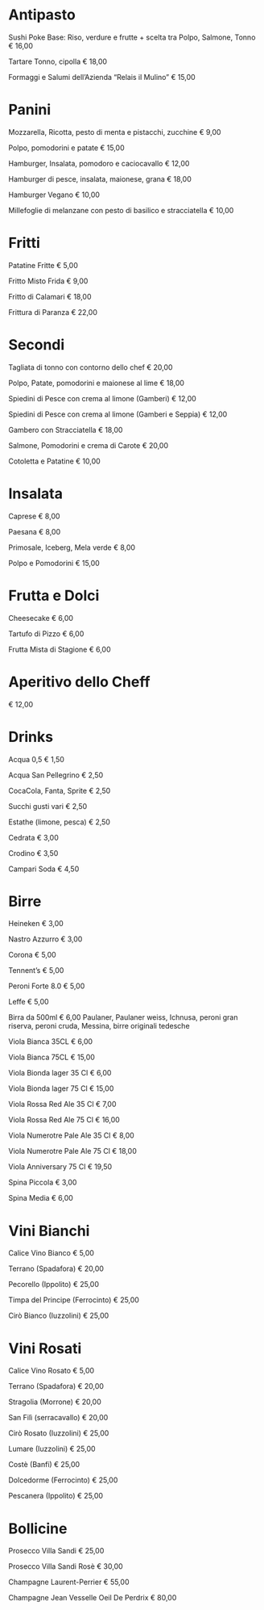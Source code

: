 # Antipasto

Sushi Poke
Base: Riso, verdure e frutte +
scelta tra Polpo, Salmone, Tonno
€ 16,00

Tartare
Tonno, cipolla
€ 18,00

Formaggi e Salumi dell’Azienda
“Relais il Mulino”
€ 15,00

# Panini

Mozzarella, Ricotta, pesto di menta
e pistacchi, zucchine
€ 9,00

Polpo, pomodorini e patate
€ 15,00

Hamburger, Insalata, pomodoro
e caciocavallo
€ 12,00

Hamburger di pesce, insalata,
maionese, grana
€ 18,00

Hamburger Vegano
€ 10,00

Millefoglie di melanzane
con pesto di basilico e stracciatella
€ 10,00

# Fritti

Patatine Fritte
€ 5,00

Fritto Misto Frida
€ 9,00

Fritto di Calamari
€ 18,00

Frittura di Paranza
€ 22,00

# Secondi

Tagliata di tonno
con contorno dello chef
€ 20,00

Polpo, Patate, pomodorini
e maionese al lime
€ 18,00

Spiedini di Pesce
con crema al limone (Gamberi)
€ 12,00

Spiedini di Pesce
con crema al limone (Gamberi e Seppia)
€ 12,00

Gambero con Stracciatella
€ 18,00

Salmone, Pomodorini
e crema di Carote
€ 20,00

Cotoletta e Patatine
€ 10,00

# Insalata

Caprese
€ 8,00

Paesana
€ 8,00

Primosale, Iceberg, Mela verde
€ 8,00

Polpo e Pomodorini
€ 15,00

# Frutta e Dolci

Cheesecake
€ 6,00

Tartufo di Pizzo
€ 6,00

Frutta Mista di Stagione
€ 6,00

# Aperitivo dello Cheff

€ 12,00

# Drinks

Acqua 0,5
€ 1,50

Acqua San Pellegrino
€ 2,50

CocaCola, Fanta, Sprite
€ 2,50

Succhi gusti vari
€ 2,50

Estathe (limone, pesca)
€ 2,50

Cedrata
€ 3,00

Crodino
€ 3,50

Campari Soda
€ 4,50

# Birre

Heineken
€ 3,00

Nastro Azzurro
€ 3,00

Corona
€ 5,00

Tennent’s
€ 5,00

Peroni Forte 8.0
€ 5,00

Leffe
€ 5,00

Birra da 500ml
€ 6,00
Paulaner, Paulaner weiss, Ichnusa, 
peroni gran riserva, peroni cruda,
Messina, birre originali tedesche

Viola Bianca 35CL
€ 6,00

Viola Bianca 75CL
€ 15,00

Viola Bionda lager 35 Cl
€ 6,00

Viola Bionda lager 75 Cl
€ 15,00

Viola Rossa Red Ale 35 Cl
€ 7,00

Viola Rossa Red Ale 75 Cl
€ 16,00

Viola Numerotre Pale Ale 35 Cl
€ 8,00

Viola Numerotre Pale Ale 75 Cl
€ 18,00

Viola Anniversary 75 Cl
€ 19,50

Spina Piccola
€ 3,00

Spina Media
€ 6,00

# Vini Bianchi

Calice Vino Bianco
€ 5,00

Terrano (Spadafora)
€ 20,00

Pecorello (Ippolito)
€ 25,00

Timpa del Principe (Ferrocinto)
€ 25,00

Cirò Bianco (Iuzzolini)
€ 25,00

# Vini Rosati

Calice Vino Rosato
€ 5,00

Terrano (Spadafora)
€ 20,00

Stragolia (Morrone)
€ 20,00

San Filì (serracavallo)
€ 20,00

Cirò Rosato (Iuzzolini)
€ 25,00

Lumare (Iuzzolini)
€ 25,00

Costè (Banfi)
€ 25,00

Dolcedorme (Ferrocinto)
€ 25,00

Pescanera (Ippolito)
€ 25,00

# Bollicine

Prosecco Villa Sandi
€ 25,00

Prosecco Villa Sandi Rosè
€ 30,00

Champagne Laurent-Perrier
€ 55,00

Champagne Jean Vesselle Oeil De Perdrix
€ 80,00






